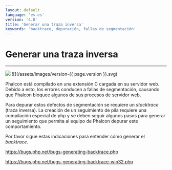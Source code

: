 ```yaml
---
layout: default
language: 'es-es'
version: '4.0'
title: 'Generar una traza inversa'
keywords: 'backtrace, depuración, fallas de segmentación'
---
```


# Generar una traza inversa

* * *

![](/assets/images/document-status-stable-success.svg) ![](/assets/images/version-{{ page.version }}.svg)

Phalcon está compilado en una extensión C cargada en su servidor web. Debido a esto, los errores conducen a fallas de segmentación, causando que Phalcon bloquee algunos de sus procesos de servidor web.

Para depurar estos defectos de segmentación se requiere un *stacktrace* (traza inversa). La creación de un seguimiento de pila requiere una compilación especial de php y se deben seguir algunos pasos para generar un seguimiento que permita al equipo de Phalcon depurar este comportamiento.

Por favor sigue estas indicaciones para entender cómo generar el *backtrace*.

<https://bugs.php.net/bugs-generating-backtrace.php>

<https://bugs.php.net/bugs-generating-backtrace-win32.php>